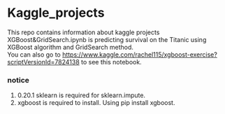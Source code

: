 # Kaggle_projects
This repo contains information about kaggle projects<br/>
XGBoost&GridSearch.ipynb is predicting survival on the Titanic using XGBoost algorithm and GridSearch method.<br/>
You can also go to https://www.kaggle.com/rachel115/xgboost-exercise?scriptVersionId=7824138 to see this notebook.
### notice
1. 0.20.1 sklearn is required for sklearn.impute. 
2. xgboost is required to install. Using pip install xgboost.
